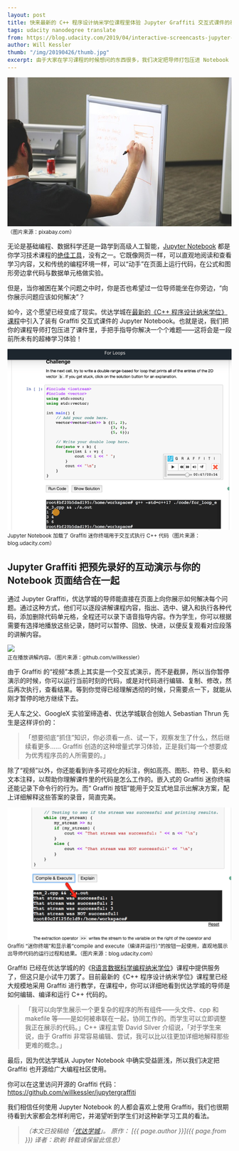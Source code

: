 ```yaml
---
layout: post
title: 快来最新的 C++ 程序设计纳米学位课程里体验 Jupyter Graffiti 交互式课件的神奇魅力吧！
tags: udacity nanodegree translate
from: https://blog.udacity.com/2019/04/interactive-screencasts-jupyter-graffiti-c-plus-plus-nanodegree.html
author: Will Kessler
thumb: "/img/20190426/thumb.jpg"
excerpt: 由于大家在学习课程的时候想问的东西很多，我们决定把导师打包压进 Notebook 里，手把手写代码给你看。
---
```

<img src="/img/20190426/001.jpg"><br><small>
（图片来源：pixabay.com）</small>

无论是基础编程、数据科学还是一路学到高级人工智能，[Jupyter Notebook](https://jupyter.org/) 都是你学习技术课程的[绝佳工具](https://oicebot.github.io/2018/07/14/jupyter-notebook-for-python.html)，没有之一。它既像网页一样，可以直观地阅读和查看学习内容，又和传统的编程环境一样，可以“动手”在页面上运行代码，在公式和图形旁边拿代码与数据单元格做实验。

但是，当你被困在某个问题之中时，你是否也希望过一位导师能坐在你旁边，“向你展示问题应该如何解决”？

如今，这个愿望已经变成了现实。优达学城在[最新的《C++ 程序设计纳米学位》课程](https://cn.udacity.com/course/c-plus-plus-nanodegree--nd213)中引入了装有 Graffiti 交互式课件的 Jupyter Notebook。也就是说，我们把你的课程导师打包压进了课件里，手把手指导你解决一个个难题——这将会是一段前所未有的超棒学习体验！

<img src="/img/20190426/002.png"><br><small>
Jupyter Notebook 加载了 Graffiti 迷你终端用于交互式执行 C++ 代码（图片来源：blog.udacity.com）</small>

## Jupyter Graffiti 把预先录好的互动演示与你的 Notebook 页面结合在一起

通过 Jupyter Graffiti，优达学城的导师能直接在页面上向你展示如何解决每个问题。通过这种方式，他们可以逐段讲解课程内容，指出、选中、键入和执行各种代码，添加删除代码单元格，全程还可以录下语音指导内容。作为学生，你可以根据需要有选择地播放这些记录，随时可以暂停、回放、快进，以便反复观看对应段落的讲解内容。

<img src="/img/20190426/003.gif"><br><small>
正在播放讲解内容。（图片来源：github.com/willkessler）</small>

由于 Graffiti 的“视频”本质上其实是一个交互式演示，而不是截屏，所以当你暂停演示的时候，你可以运行当前时刻的代码，或是对代码进行编辑、复制、修改，然后再次执行，查看结果。等到你觉得已经理解透彻的时候，只需要点一下，就能从刚才暂停的地方继续下去。

无人车之父、GoogleX 实验室缔造者、优达学城联合创始人 Sebastian Thrun 先生是这样评价的：

> 「想要彻底“抓住”知识，你必须看一点、试一下，观察发生了什么，然后继续看更多…… Graffiti 创造的这种增量式学习体验，正是我们每一个想要成为优秀程序员的人所需要的。」

除了“视频”以外，你还能看到许多可视化的标注，例如高亮、图形、符号、箭头和文本注释，以帮助你理解课件里的代码是怎么工作的。嵌入式的 Graffiti 迷你终端还能记录下命令行的行为。而“ Graffiti 按钮”能用于交互式地显示出解决方案，配上详细解释这些答案的录音，简直完美。

<img src="/img/20190426/004.png"><br><small>
Graffiti “迷你终端”和显示着“compile and execute（编译并运行）”的按钮一起使用，直观地展示出导师代码的运行过程和结果。（图片来源：blog.udacity.com）</small>

Graffiti 已经在优达学城的的《[R语言数据科学编程纳米学位](https://www.udacity.com/course/programming-for-data-science-nanodegree--nd104)》课程中提供服务了，但这只是小试牛刀罢了。目前最新的《C++ 程序设计纳米学位》课程里已经大规模地采用 Graffiti 进行教学，在课程中，你可以详细地看到优达学城的导师是如何编辑、编译和运行 C++ 代码的。

> 「我可以向学生展示一个更复杂的程序的所有组件——头文件、cpp 和 makefile 等——是如何被串联在一起，协同工作的。而学生可以立即调整我正在展示的代码。」C++ 课程主管 David Silver 介绍说，「对于学生来说，由于 Graffiti 非常容易编辑、尝试，我可以比以往更加详细地解释那些更难的概念。」

最后，因为优达学城从 Jupyter Notebook 中确实受益匪浅，所以我们决定把 Graffiti 也开源给广大编程社区使用。

你可以在这里访问开源的 Graffiti 代码：<https://github.com/willkessler/jupytergraffiti>

我们相信任何使用 Jupyter Notebook 的人都会喜欢上使用 Graffiti，我们也很期待看到大家都会怎样利用它，并渴望听到学生们对这种新学习工具的看法。

> _（本文已投稿给「[优达学城](https://cn.udacity.com)」。 原作： [{{ page.author }}]({{ page.from }}) 译者：欧剃 转载请保留此信息）_